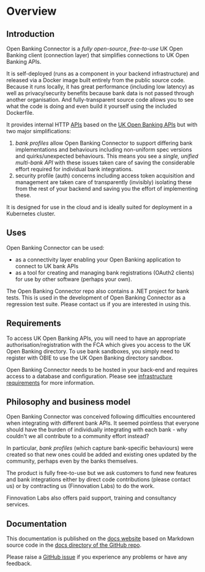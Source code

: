 # Overview

## Introduction

Open Banking Connector is a *fully open-source*, *free-to-use* UK Open Banking client (connection layer) that simplifies connections to UK Open Banking APIs.

It is self-deployed (runs as a component in your backend infrastructure) and released via a Docker image built entirely from the public source code. Because it runs locally, it has great performance (including low latency) as well as privacy/security benefits because bank data is not passed through another organisation. And fully-transparent source code allows you to see what the code is doing and even build it yourself using the included Dockerfile.

It provides internal HTTP [APIs](./apis/README.md) based on the [UK Open Banking APIs](https://standards.openbanking.org.uk/specifications/) but with two major simplifications:

1. *bank profiles* allow Open Banking Connector to support differing bank implementations and behaviours including non-uniform spec versions and quirks/unexpected behaviours. This means you see a *single, unified multi-bank API* with these issues taken care of saving the considerable effort required for individual bank integrations.
2. security profile (auth) concerns including access token acquisition and management are taken care of transparently (invisibly) isolating these from the rest of your backend and saving you the effort of implementing these.

It is designed for use in the cloud and is ideally suited for deployment in a Kubernetes cluster.

## Uses

Open Banking Connector can be used:

- as a connectivity layer enabling your Open Banking application to connect to UK bank APIs
- as a tool for creating and managing bank registrations (OAuth2 clients) for use by other software (perhaps your own).

The Open Banking Connector repo also contains a .NET project for bank tests. This is used in the development of Open Banking Connector as a regression test suite. Please contact us if you are interested in using this.

## Requirements

To access UK Open Banking APIs, you will need to have an appropriate authorisation/registration with the FCA which gives you access to the UK Open Banking directory. To use bank sandboxes, you simply need to register with OBIE to use the UK Open Banking directory sandbox.

Open Banking Connector needs to be hosted in your back-end and requires access to a database and configuration. Please see [infrastructure requirements](./guide/README.md#what-are-open-banking-connectors-infrastructure-requirements) for more information.

## Philosophy and business model

Open Banking Connector was conceived following difficulties encountered when integrating with different bank APIs. It seemed pointless that everyone should have the burden of individually integrating with each bank - why couldn't we all contribute to a community effort instead?

In particular, *bank profiles* (which capture bank-specific behaviours) were created so that new ones could be added and existing ones updated by the community, perhaps even by the banks themselves.

The product is fully free-to-use but we ask customers to fund new features and bank integrations either by direct code contributions (please contact us) or by contracting us (Finnovation Labs) to do the work.

Finnovation Labs also offers paid support, training and consultancy services.

## Documentation

This documentation is published on the [docs website](https://docs.openbankingconnector.io/) based on Markdown source code in the [docs directory of the GitHub repo](https://github.com/finlabsuk/open-banking-connector/tree/master/docs).

Please raise a [GitHub issue](https://github.com/finlabsuk/open-banking-connector/issues) if you experience any problems or have any feedback.
